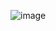 ![image](https://user-images.githubusercontent.com/114210558/200742147-a6e6b1cf-7938-4ffc-9b7e-52a89c63a636.png)
